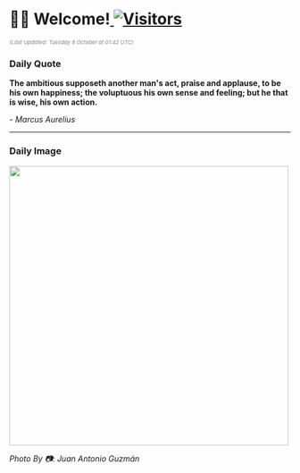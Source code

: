 <h1>👋🏽 Welcome!<a href="https://github.com/OmitNomis/"> <img src="https://visitor-badge.laobi.icu/badge?page_id=OmitNomis" alt="Visitors"></a></h1>

<i><p style="font-size: 0.6rem; color:gray">(Last Updated: Tuesday 8 October at 01:42 UTC)</p></i>

<h3> Daily Quote </h3>
<b><p>The ambitious supposeth another man&#39;s act, praise and applause, to be his own happiness; the voluptuous his own sense and feeling; but he that is wise, his own action.</p></b>
<i><caption style="font-size: 0.8rem; color:gray;">- Marcus Aurelius</caption></i>


<hr>

<h3>Daily Image</h3>
<a href="https://images.unsplash.com/photo-1727086758266-c5cb3e4b8ec8?crop=entropy&cs=srgb&fm=jpg&ixid=M3w2MjM3MzF8MHwxfHJhbmRvbXx8fHx8fHx8fDE3MjgzNTE3MjZ8&ixlib=rb-4.0.3&q=85" target="_blank"><img style="height:500px;" src=https://images.unsplash.com/photo-1727086758266-c5cb3e4b8ec8?crop=entropy&cs=srgb&fm=jpg&ixid=M3w2MjM3MzF8MHwxfHJhbmRvbXx8fHx8fHx8fDE3MjgzNTE3MjZ8&ixlib=rb-4.0.3&q=85"/></a>

<i><caption style="font-size: 0.8rem; color:gray;"> Photo By 📷: Juan Antonio Guzmán</caption></i>
